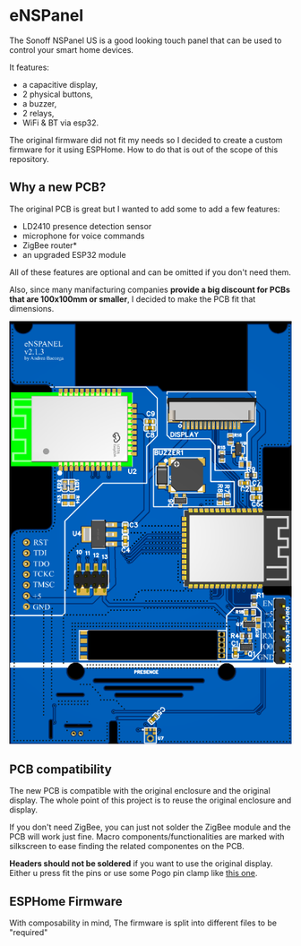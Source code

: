 # eNSPanel

The Sonoff NSPanel US is a good looking touch panel that can be used to control your smart home devices. 

It features:

- a capacitive display,
- 2 physical buttons,
- a buzzer,
- 2 relays,
- WiFi & BT via esp32.

The original firmware did not fit my needs so I decided to create a custom firmware for it using ESPHome. How to do that is out of the scope of this repository.

## Why a new PCB?

The original PCB is great but I wanted to add some to add a few features:

- LD2410 presence detection sensor
- microphone for voice commands
- ZigBee router*
- an upgraded ESP32 module

All of these features are optional and can be omitted if you don't need them.

Also, since many manifacturing companies **provide a big discount for PCBs that are 100x100mm or smaller**, I decided to make the PCB fit that dimensions.

![img.png](docs/v1.3.png)

## PCB compatibility

The new PCB is compatible with the original enclosure and the original display. The whole point of this project is to reuse the original enclosure and display.

If you don't need ZigBee, you can just not solder the ZigBee module and the PCB will work just fine. Macro components/functionalities are marked with silkscreen to ease finding the related componentes on the PCB.

**Headers should not be soldered** if you want to use the original display. Either u press fit the pins or use some Pogo pin clamp like [this one](https://www.aliexpress.com/item/1005004869027755.html?spm=a2g0o.order_list.order_list_main.138.54f23696LNGlKo&gatewayAdapt=glo2ita).

## ESPHome Firmware

With composability in mind, The firmware is split into different files to be "required"
